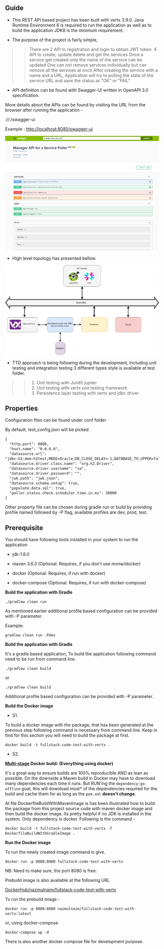 ## Guide

- This REST API based project has been built with vertx 3.9.0. Java Runtime Environment 8 is required to run the application as well as to build the application JDK8 is the minimum requirement.

- The purpose of the project is fairly simple, 

>> There are 2 API to registration and login to obtain JWT token.
>> 4 API to create, update delete and get the services
>> Once a service get created only the name of the service can be updated
>> One can not remove services individually but can remove all the services at once
>> After creating the service with a name and a URL, Application will try to polling the state of the service URL and save the status as "OK" or "FAIL"

- API definition can be found with Swagger-UI written in OpenAPI 3.0 specification.

More details about the APIs can be found by visiting the URL from the browser after running the application -

<PROTOCOL>://<HOSTHANME>:<PORT>/swagger-ui

Example : [http://localhost:8080/swagger-ui](http://localhost:8080/swagger-ui)

![API](image/API.jpg)

- High level topology has presented bellow.

![API](image/vertx.jpg)

- TTD approach is being following during the development, Including unit testing and integration testing 3 different types style is available at test folder.
>> 1. Unit testing with Junit5 jupiter
>> 2. Unit testing with vertx unit testing framework
>> 3. Persistence layer testing with vertx and jdbc driver 

## Properties

Configuration files can be found under conf folder

By default, test_config.json will be picked
~~~
{
  "http.port": 8080,
  "host.name": "0.0.0.0",
  "datasource.url": "jdbc:h2:mem:h2test;MODE=Oracle;DB_CLOSE_DELAY=-1;DATABASE_TO_UPPER=false;",
  "datasource.driver.class.name": "org.h2.Driver",
  "datasource.driver.username": "sa",
  "datasource.driver.password": "",
  "jwk.path": "jwk.json",
  "datasource.schema.setup": true,
  "populate.data.sql": true,
  "poller.status.check.scheduler.time.in.ms": 30000
}
~~~

Other property file can be chosen during gradle run or build by providing profile named followed by -P flag, available profiles are dev, prod, test.

## Prerequisite

You should have following tools installed in your system to run the application

- jdk-1.8.0

- maven 3.6.3 (Optional. Requires, if you don't use mvnw/docker)

- docker (Optional. Requires, if run with docker)

- docker-compose (Optional. Requires, if run with docker-compose)

**Build the application with Gradle**
~~~
./gradlew clean run
~~~
As mentioned earlier additional profile based configuration can be provided with -P parameter.

Example:
~~~
gradlew clean run -Pdev
~~~
**Build the application with Gradle**

It's a gradle based application, To build the application following command need to be run from command line.
~~~
./gradlew clean build
~~~
or
~~~
./gradlew clean build
~~~

Additional profile based configuration can be provided with -P parameter.

**Build the Docker image**

- S1.

To build a docker image with the package, that has been generated at the previous step following command is necessary from command line. Keep in find for this section you will need to build the package at first.
~~~
docker build -t fullstack-code-test-with-vertx .
~~~

- S2.

**[Multi-stage](https://docs.docker.com/develop/develop-images/multistage-build/) Docker build: (Everything using docker)**

It's a great way to ensure builds are 100% reproducible AND as lean as possible. On the downside a Maven build in Docker may have to download many dependencies each time it runs. But RUN’ing the `dependency:go-offline` goal, this will download most* of the dependencies required for the build and cache them for as long as the `pom.xml` **doesn’t change**.

At file DockerfileBuildWIthMavenImage is has been illustrated how to build the package from this project source code with maven docker image and then build the docker image. 
Its pretty helpful if no JDK is installed in the system. Only dependency is docker. Following is the command -

~~~
docker build -t fullstack-code-test-with-vertx -f DockerfileBuildWIthGradleImage .
~~~

**Run the Docker image**

To run the newly created image command is give.  
~~~
docker run -p 8080:8080 fullstack-code-test-with-vertx
~~~
NB: Need to make sure, the port 8080 is free.

Prebuild image is also available at the following URL

[DockerHub/nazmulnaim/fullstack-code-test-with-vertx](https://hub.docker.com/repository/docker/nazmulnaim/fullstack-code-test-with-vertx)

To run the prebuild image -
~~~
docker run -p 8080:8080 nazmulnaim/fullstack-code-test-with-vertx:latest
~~~

or, using docker-compose
```
docker-compose up -d
```
There is also another docker compose file for development purpose.